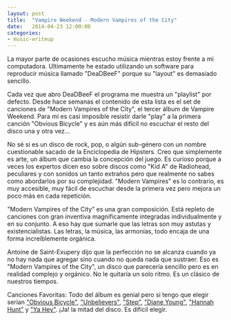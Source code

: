 ```yaml
---
layout: post
title:  "Vampire Weekend - Modern Vampires of the City"
date:   2014-04-23 12:00:00
categories:
- music-writeup
---
```

La mayor parte de ocasiones escucho música mientras estoy frente a mi computadora. Ultimamente he estado utilizando un software para reproducir música llamado "DeaDBeeF" porque su "layout" es demasiado sencillo.

Cada vez que abro DeaDBeeF el programa me muestra un "playlist" por defecto. Desde hace semanas el contenido de esta lista es el set de canciones de "Modern Vampires of the City", el tercer álbum de Vampire Weekend. Para mí es casi imposible resistir darle "play" a la primera canción "Obvious Bicycle" y es aún más difícil no escuchar el resto del disco una y otra vez...

No sé si es un disco de rock, pop, o algún sub-género con un nombre cuestionable sacado de la Enciclopedia de Hipsters. Creo que simplemente es arte, un álbum que cambia la concepción del juego. Es curioso porque a veces los expertos dicen eso sobre discos como "Kid A" de Radiohead, peculiares y con sonidos un tanto extraños pero que realmente no sabes como abordarlos por su complejidad. "Modern Vampires" es lo contrario, es muy accesible, muy fácil de escuchar desde la primera vez pero mejora un poco más en cada repetición.

"Modern Vampires of the City" es una gran composición. Está repleto de canciones con gran inventiva magníficamente integradas individualmente y en su conjunto. A eso hay que sumarle que las letras son muy astutas y existencialistas. Las letras, la música, las armonías, todo encaja de una forma increíblemente orgánica.

Antoine de Saint-Exupery dijo que la perfección no se alcanza cuando ya no hay nada que agregar sino cuando no queda nada que sustraer. Eso es "Modern Vampires of the City", un disco que parecería sencillo pero es en realidad complejo y orgánico. No le quitaría un solo ritmo. Es un clásico de nuestros tiempos.

Canciones Favoritas: Todo del álbum es genial pero si tengo que elegir serían ["Obvious Bicycle"][lnk-ObviousBicycle], ["Unbelievers"][lnk-Unbelievers], ["Step"][lnk-Step], ["Diane Young"][lnk-DianeYoung], ["Hannah Hunt"][lnk-HannahHunt] y ["Ya Hey"][lnk-YaHey]. ¡Ja! la mitad del disco. Es difícil elegir.

[lnk-ObviousBicycle]:https://www.youtube.com/watch?v=ANznirklths
[lnk-Unbelievers]:https://www.youtube.com/watch?v=2_qKmTLbEPc
[lnk-Step]:https://www.youtube.com/watch?v=_mDxcDjg9P4
[lnk-HannahHunt]:https://www.youtube.com/watch?v=lJCIhDQkqTQ
[lnk-YaHey]:https://www.youtube.com/watch?v=i-BznQE6B8U
[lnk-DianeYoung]:https://www.youtube.com/watch?v=JqsI2ed4XuI

